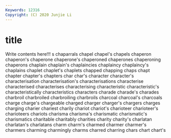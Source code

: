 ```yaml
---
Keywords: 12316
Copyright: (C) 2020 Junjie Li
---
```


# title

Write contents here!!!
s 
chaparrals 
chapel 
chapel's 
chapels
chaperon 
chaperon's 
chaperone 
chaperone's 
chaperoned 
chaperones 
chaperoning 
chaperons 
chaplain 
chaplain's
chaplaincies 
chaplaincy 
chaplaincy's 
chaplains 
chaplet 
chaplet's 
chaplets 
chapped 
chapping 
chaps
chapt 
chapter 
chapter's 
chapters 
char 
char's 
character 
character's 
characterisation 
characterisation's
characterisations 
characterise 
characterised 
characterises 
characterising 
characteristic 
characteristic's 
characteristically 
characteristics 
characters
charade 
charade's 
charades 
charbroil 
charbroiled 
charbroiling 
charbroils 
charcoal 
charcoal's 
charcoals
charge 
charge's 
chargeable 
charged 
charger 
charger's 
chargers 
charges 
charging 
charier
chariest 
charily 
chariot 
chariot's 
charioteer 
charioteer's 
charioteers 
chariots 
charisma 
charisma's
charismatic 
charismatic's 
charismatics 
charitable 
charitably 
charities 
charity 
charity's 
charlatan 
charlatan's
charlatans 
charm 
charm's 
charmed 
charmer 
charmer's 
charmers 
charming 
charmingly 
charms
charred 
charring 
chars 
chart 
chart's 
